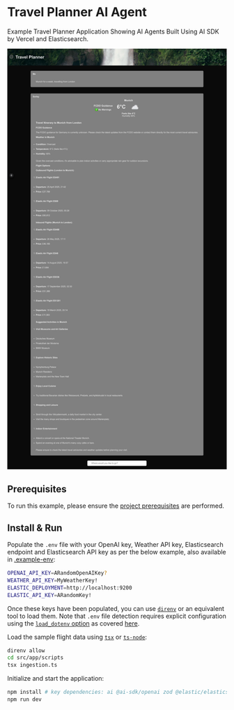 # Travel Planner AI Agent

Example Travel Planner Application Showing AI Agents Built Using AI SDK by Vercel and Elasticsearch.

![Travel Planner Screenshot](./screenshots/travel-planner-full.png)

## Prerequisites

To run this example, please ensure the [project prerequisites](../lab-sheets/0-prerequisites.md) are performed.

## Install & Run

Populate the `.env` file with your OpenAI key, Weather API key, Elasticsearch endpoint and Elasticsearch API key as per the below example, also available in [.example-env](.example-env):

```zsh
OPENAI_API_KEY=ARandomOpenAIKey?
WEATHER_API_KEY=MyWeatherKey!
ELASTIC_DEPLOYMENT=http://localhost:9200
ELASTIC_API_KEY=ARandomKey!
```

Once these keys have been populated, you can use [`direnv`](https://direnv.net/) or an equivalent tool to load them. Note that `.env` file detection requires explicit configuration using the [`load_dotenv` option](https://direnv.net/man/direnv.toml.1.html#codeloaddotenvcode) as covered [here](https://dev.to/charlesloder/tidbit-get-direnv-to-use-env-5fkn).

Load the sample flight data using [`tsx`](https://www.npmjs.com/package/tsx) or [`ts-node`](https://www.npmjs.com/package/ts-node):

```zsh
direnv allow
cd src/app/scripts
tsx ingestion.ts
```

Initialize and start the application:

```zsh
npm install # key dependencies: ai @ai-sdk/openai zod @elastic/elasticsearch
npm run dev
```
